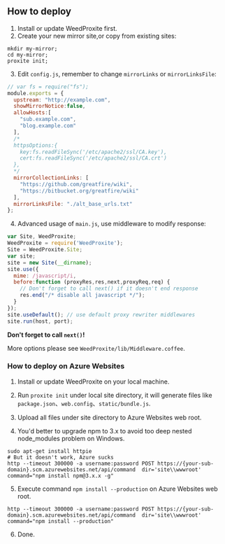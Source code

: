 ## How to deploy

1. Install or update WeedProxite first.
2. Create your new mirror site,or copy from existing sites:

  ```
  mkdir my-mirror;
  cd my-mirror;
  proxite init;
  ```

3. Edit `config.js`, remember to change `mirrorLinks` or `mirrorLinksFile`:

  ```javascript
  // var fs = require("fs");
  module.exports = {
    upstream: "http://example.com",
    showMirrorNotice:false,
    allowHosts:[
      "sub.example.com",
      "blog.example.com"
    ],
    /*
    httpsOptions:{
      key:fs.readFileSync('/etc/apache2/ssl/CA.key'),
      cert:fs.readFileSync('/etc/apache2/ssl/CA.crt')
    },
    */
    mirrorCollectionLinks: [
      "https://github.com/greatfire/wiki",
      "https://bitbucket.org/greatfire/wiki"
    ],
    mirrorLinksFile: "./alt_base_urls.txt"
  };

  ```

4. Advanced usage of `main.js`, use middleware to modify response:

  ```javascript
  var Site, WeedProxite;
  WeedProxite = require('WeedProxite');
  Site = WeedProxite.Site;
  var site;
  site = new Site(__dirname);
  site.use({
    mime: /javascript/i,
    before:function (proxyRes,res,next,proxyReq,req) {
      // Don't forget to call next() if it doesn't end response
      res.end("/* disable all javascript */");
    }
  });
  site.useDefault(); // use default proxy rewriter middlewares
  site.run(host, port);
  ```

  **Don't forget to call `next()`!**

  More options please see `WeedProxite/lib/Middleware.coffee`.



### How to deploy on Azure Websites

1. Install or update WeedProxite on your local machine.

2. Run `proxite init` under local site directory, it will generate files like `package.json`、`web.config`、`static/bundle.js`.

3. Upload all files under site directory to Azure Websites web root.

4. You'd better to upgrade npm to 3.x to avoid too deep nested node_modules problem on Windows.
  ```
  sudo apt-get install httpie
  # But it doesn't work, Azure sucks
  http --timeout 300000 -a username:password POST https://{your-sub-domain}.scm.azurewebsites.net/api/command  dir='site\\wwwroot'  command="npm install npm@3.x.x -g"
  ```

5. Execute command `npm install --production` on Azure Websites web root.
  ```
  http --timeout 300000 -a username:password POST https://{your-sub-domain}.scm.azurewebsites.net/api/command  dir='site\\wwwroot'  command="npm install --production"
  ```

6. Done.
